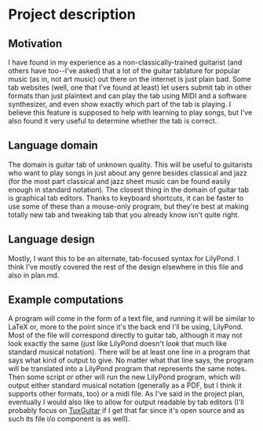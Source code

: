 # Project description

## Motivation
I have found in my experience as a non-classically-trained guitarist (and others have too--I've asked) that a lot of the guitar tablature for popular music (as in, not art music) out there on the internet is just plain bad. Some tab websites (well, one that I've found at least) let users submit tab in other formats than just plaintext and can play the tab using MIDI and a software synthesizer, and even show exactly which part of the tab is playing. I believe this feature is
supposed to help with learning to play songs, but I've also found it very useful to determine whether the tab is correct.

## Language domain
The domain is guitar tab of unknown quality. This will be useful to guitarists who want to play songs in just about any genre besides classical and jazz (for the most part classical and jazz sheet music can be found easily enough in standard notation). The closest thing in the domain of guitar tab is graphical tab editors. Thanks to keyboard shortcuts, it can be faster to use some of these than a mouse-only program, but they're best at making totally new tab and tweaking tab that you already
know isn't quite right.

## Language design
Mostly, I want this to be an alternate, tab-focused syntax for LilyPond. I think I've mostly covered the rest of the design elsewhere in this file and also in plan.md.

## Example computations
A program will come in the form of a text file, and running it will be similar to LaTeX or, more to the point since it's the back end I'll be using, LilyPond. Most of the file will correspond directly to guitar tab, although it may not look exactly the same (just like LilyPond doesn't _look_ that much like standard musical notation). There will be at least one line in a program that says what kind of output to give. No matter what that line says, the program will be translated
into a LilyPond program that represents the same notes. Then some script or other will run the new LilyPond program, which will output either standard musical notation (generally as a PDF, but I think it supports other formats, too) or a midi file. As I've said in the project plan, eventually I would also like to allow for output readable by tab editors (I'll probably focus on [TuxGuitar](www.tuxguitar.com.ar) if I get that far since it's open source and as such its file i/o component is
as well).
